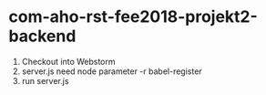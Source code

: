 # com-aho-rst-fee2018-projekt2-backend
1. Checkout into Webstorm
2. server.js need node parameter -r babel-register
3. run server.js

